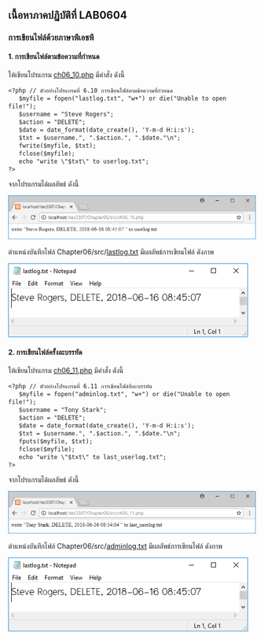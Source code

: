 ## เนื้อหาภาคปฏิบัติที่ LAB0604
### การเขียนไฟล์ด้วยภาษาพีเอชพี

#### 1. การเขียนไฟล์ตามข้อความที่กำหนด

ให้เขียนโปรแกรม [ch06_10.php](src/ch06_10.php) มีคำสั่ง ดังนี้

```
<?php // ตัวอย่างโปรแกรมที่ 6.10 การเขียนไฟล์ตามข้อความที่กำหนด
   $myfile = fopen("lastlog.txt", "w+") or die("Unable to open file!");
   $username = "Steve Rogers"; 
   $action = "DELETE";
   $date = date_format(date_create(), 'Y-m-d H:i:s');
   $txt = $username.", ".$action.", ".$date."\n";
   fwrite($myfile, $txt);
   fclose($myfile);
   echo "write \"$txt\" to userlog.txt";
?>
```

จากโปรแกรมได้ผลลัพธ์ ดังนี้

<img src=output/ch06_10.png>

ตำแหน่งบันทึกไฟล์ Chapter06/src/[lastlog.txt](src/lastlog.txt) มีผลลัพธ์การเขียนไฟล์ ดังภาพ

<img src=output/ch06_10_1.png>

#### 2. การเขียนไฟล์ครั้งละบรรทัด

ให้เขียนโปรแกรม [ch06_11.php](src/ch06_11.php) มีคำสั่ง ดังนี้

```
<?php // ตัวอย่างโปรแกรมที่ 6.11 การเขียนไฟล์ทีละบรรทัด
   $myfile = fopen("adminlog.txt", "w+") or die("Unable to open file!");
   $username = "Tony Stark"; 
   $action = "DELETE";
   $date = date_format(date_create(), 'Y-m-d H:i:s');
   $txt = $username.", ".$action.", ".$date."\n";
   fputs($myfile, $txt);
   fclose($myfile);
   echo "write \"$txt\" to last_userlog.txt";
?>
```

จากโปรแกรมได้ผลลัพธ์ ดังนี้

<img src=output/ch06_11.png>

ตำแหน่งบันทึกไฟล์ Chapter06/src/[adminlog.txt](src/adminlog.txt) มีผลลัพธ์การเขียนไฟล์ ดังภาพ

<img src=output/ch06_10_1.png>